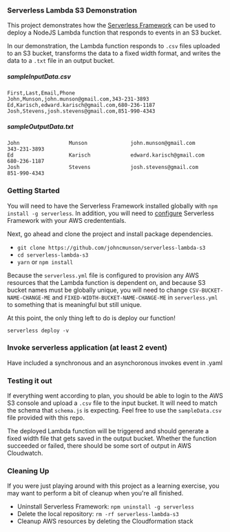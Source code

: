 ### Serverless Lambda S3 Demonstration

This project demonstrates how the [Serverless Framework](https://serverless.com/) can be used to deploy a NodeJS Lambda function that responds to events in an S3 bucket.

In our demonstration, the Lambda function responds to `.csv` files uploaded to an S3 bucket, transforms the data to a fixed width format, and writes the data to a `.txt` file in an output bucket.

##### sampleInputData.csv

```
First,Last,Email,Phone
John,Munson,john.munson@gmail.com,343-231-3893
Ed,Karisch,edward.karisch@gmail.com,680-236-1187
Josh,Stevens,josh.stevens@gmail.com,851-990-4343
```

##### sampleOutputData.txt

```
John                Munson              john.munson@gmail.com                             343-231-3893
Ed                  Karisch             edward.karisch@gmail.com                          680-236-1187
Josh                Stevens             josh.stevens@gmail.com                            851-990-4343
```

### Getting Started

You will need to have the Serverless Framework installed globally with `npm install -g serverless`. In addition, you will need to [configure](https://serverless.com/framework/docs/providers/aws/guide/credentials/) Serverless Framework with your AWS credententials.

Next, go ahead and clone the project and install package dependencies.

- `git clone https://github.com/johncmunson/serverless-lambda-s3`
- `cd serverless-lambda-s3`
- `yarn` or `npm install`

Because the `serverless.yml` file is configured to provision any AWS resources that the Lambda function is dependent on, and because S3 bucket names must be globally unique, you will need to change `CSV-BUCKET-NAME-CHANGE-ME` and `FIXED-WIDTH-BUCKET-NAME-CHANGE-ME` in `serverless.yml` to something that is meaningful but still unique.

At this point, the only thing left to do is deploy our function!

`serverless deploy -v`

### Invoke serverless application (at least 2 event)

Have included a synchronous and an asynchoronous invokes event in .yaml

### Testing it out

If everything went according to plan, you should be able to login to the AWS S3 console and upload a `.csv` file to the input bucket. It will need to match the schema that `schema.js` is expecting. Feel free to use the `sampleData.csv` file provided with this repo.

The deployed Lambda function will be triggered and should generate a fixed width file that gets saved in the output bucket. Whether the function succeeded or failed, there should be some sort of output in AWS Cloudwatch.

### Cleaning Up

If you were just playing around with this project as a learning exercise, you may want to perform a bit of cleanup when you're all finished.

- Uninstall Serverless Framework: `npm uninstall -g serverless`
- Delete the local repository: `rm -rf serverless-lambda-s3`
- Cleanup AWS resources by deleting the Cloudformation stack
